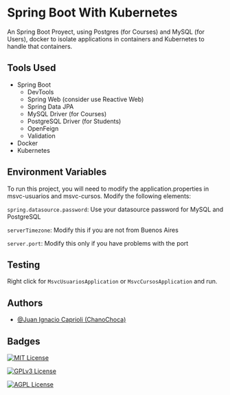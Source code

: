 # Spring Boot With Kubernetes

An Spring Boot Proyect, using Postgres (for Courses) and MySQL (for Users), docker to isolate applications in containers and Kubernetes to handle that containers.

[//]: # (## Screenshots)

[//]: # ()
[//]: # (![WoT App Screenshot]&#40;images/img-home.png&#41;)

[//]: # ()
[//]: # (![WoT App Screenshot]&#40;images/img-products.png&#41;)

[//]: # ()
[//]: # (![WoT App Screenshot]&#40;images/img-cart.png&#41;)

## Tools Used

- Spring Boot
  - DevTools
  - Spring Web (consider use Reactive Web)
  - Spring Data JPA
  - MySQL Driver (for Courses)
  - PostgreSQL Driver (for Students)
  - OpenFeign
  - Validation
- Docker
- Kubernetes


## Environment Variables

To run this project, you will need to modify the application.properties in msvc-usuarios and msvc-cursos. Modify the following elements:

`spring.datasource.password`: Use your datasource password for MySQL and PostgreSQL

`serverTimezone`: Modify this if you are not from Buenos Aires

`server.port`: Modify this only if you have problems with the port


## Testing

Right click for `MsvcUsuariosApplication` or `MsvcCursosApplication` and run.

## Authors

- [@Juan Ignacio Caprioli (ChanoChoca)](https://github.com/ChanoChoca)

## Badges

[//]: # (Add badges from somewhere like: [shields.io]&#40;https://shields.io/&#41;)

[![MIT License](https://img.shields.io/badge/License-MIT-green.svg)](https://choosealicense.com/licenses/mit/)

[![GPLv3 License](https://img.shields.io/badge/License-GPL%20v3-yellow.svg)](https://opensource.org/licenses/)

[![AGPL License](https://img.shields.io/badge/license-AGPL-blue.svg)](http://www.gnu.org/licenses/agpl-3.0)
